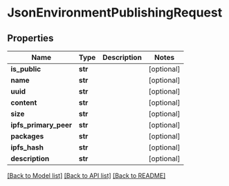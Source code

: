 # JsonEnvironmentPublishingRequest


## Properties
Name | Type | Description | Notes
------------ | ------------- | ------------- | -------------
**is_public** | **str** |  | [optional] 
**name** | **str** |  | [optional] 
**uuid** | **str** |  | [optional] 
**content** | **str** |  | [optional] 
**size** | **str** |  | [optional] 
**ipfs_primary_peer** | **str** |  | [optional] 
**packages** | **str** |  | [optional] 
**ipfs_hash** | **str** |  | [optional] 
**description** | **str** |  | [optional] 

[[Back to Model list]](../README.md#documentation-for-models) [[Back to API list]](../README.md#documentation-for-api-endpoints) [[Back to README]](../README.md)


